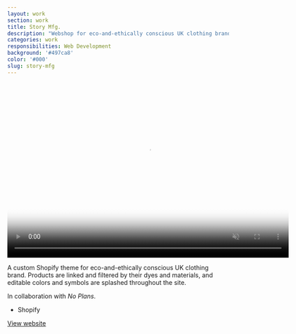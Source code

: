 ```yaml
---
layout: work
section: work
title: Story Mfg.
description: "Webshop for eco-and-ethically conscious UK clothing brand"
categories: work
responsibilities: Web Development
background: '#497ca8'
color: '#000'
slug: story-mfg
---
```


<div>
  <video loop muted playsinline id="{{ page.slug }}" class="browser_img" title="{{ page.title }}" poster="{{ site.root }}/work/videos/storymfg.jpg"
    preload="auto" width="640" height="400" data-setup="{}">
    <source src="{{ site.root }}/work/videos/storymfg.mp4#t=0.1" type='video/mp4'>
  </video>
</div>

<p>
  A custom Shopify theme for eco-and-ethically conscious UK clothing brand. Products are linked and filtered by their dyes and materials, and editable colors and symbols are splashed throughout the site.
</p>
<p>
In collaboration with <em>No Plans</em>.
</p>

<ul class="tags">
  <li>Shopify</li>
</ul>

<a href="https://storymfg.com/" class="button" rel="external">View website</a>
